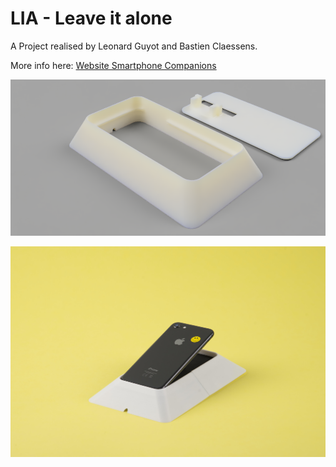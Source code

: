 # LIA  - Leave it alone
A Project realised by Leonard Guyot and Bastien Claessens.

More info here: [Website Smartphone Companions](https://www.smartphone-companions.design)

![Render](Images/SPC_LIA_render.png "LIA 3D Model")


![Reference image](Images/lia-ECAL.jpg "LIA")
